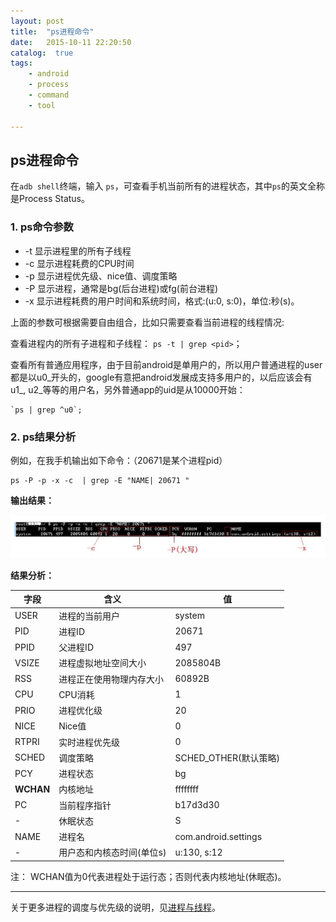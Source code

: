 ```yaml
---
layout: post
title:  "ps进程命令"
date:   2015-10-11 22:20:50
catalog:  true
tags:
    - android
    - process
    - command
    - tool

---
```


## ps进程命令

在`adb shell`终端，输入 `ps`，可查看手机当前所有的进程状态，其中`ps`的英文全称是Process Status。

### 1. ps命令参数

- -t 显示进程里的所有子线程 
- -c 显示进程耗费的CPU时间 
- -p 显示进程优先级、nice值、调度策略
- -P 显示进程，通常是bg(后台进程)或fg(前台进程)
- -x 显示进程耗费的用户时间和系统时间，格式:(u:0, s:0)，单位:秒(s)。 

上面的参数可根据需要自由组合，比如只需要查看当前进程的线程情况:

查看进程<pid>内的所有子进程和子线程： `ps -t | grep <pid>`； 
 
查看所有普通应用程序，由于目前android是单用户的，所以用户普通进程的user都是以u0_开头的，google有意把android发展成支持多用户的，以后应该会有u1_, u2_等等的用户名，另外普通app的uid是从10000开始：

 	`ps | grep ^u0`;

### 2. ps结果分析

例如，在我手机输出如下命令：（20671是某个进程pid）

	ps -P -p -x -c  | grep -E "NAME| 20671 "

**输出结果：**

![ps_command](/images/android-process/ps_command.jpg)


**结果分析：**

|字段|含义|值|
|---|---|---|
|USER|进程的当前用户|system|
|PID|进程ID|20671|
|PPID|父进程ID|497|
|VSIZE|进程虚拟地址空间大小|2085804B|
|RSS|进程正在使用物理内存大小|60892B|
|CPU|CPU消耗|1|
|PRIO|进程优化级|20|
|NICE|Nice值|0|
|RTPRI|实时进程优先级|0|
|SCHED|调度策略|SCHED_OTHER(默认策略)|
|PCY|进程状态|bg|
|**WCHAN**|内核地址|ffffffff|
|PC|当前程序指针|b17d3d30|
|-|休眠状态|S
|NAME|进程名|com.android.settings|
|-|用户态和内核态时间(单位s)|u:130, s:12|

注： WCHAN值为0代表进程处于运行态；否则代表内核地址(休眠态)。

----------

关于更多进程的调度与优先级的说明，见[进程与线程](http://gityuan.com/2015/10/01/Process-and-thread/)。